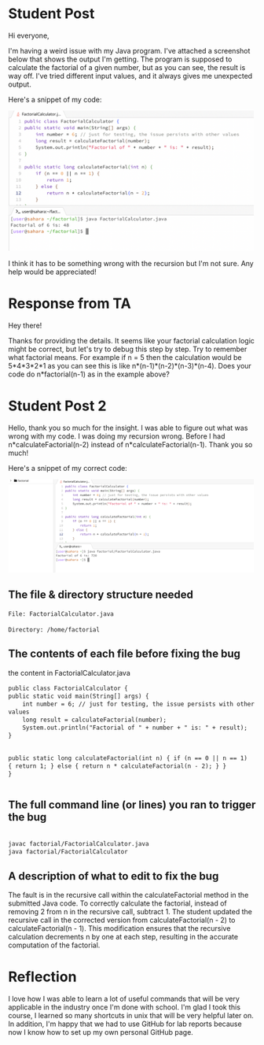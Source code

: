 <body>

<h1>Student Post</h1>

<p>Hi everyone,</p>

<p>
        I'm having a weird issue with my Java program. I've attached a screenshot below that shows the output I'm
        getting. The program is supposed to calculate the factorial of a given number, but as you can see, the
        result is way off. I've tried different input values, and it always gives me unexpected output.
</p>
<p>
        Here's a snippet of my code:
</p>

<img src="images/code1.png" alt="Java Program Screenshot" width=500>


<p>
        I think it has to be something wrong with the recursion but I'm not sure. Any help would be appreciated!
</p>

<h1>Response from TA</h1>
<p>Hey there!</p>
<p>
        Thanks for providing the details. It seems like your factorial calculation logic might be correct, but
        let's try to debug this step by step. Try to remember what factorial means. For example if n = 5 then 
        the calculation would be 5*4*3*2*1 as you can see this is like n*(n-1)*(n-2)*(n-3)*(n-4). Does your code 
        do n*factorial(n-1) as in the example above?
</p>

<h1>Student Post 2</h1>
<p>
        Hello, thank you so much for the insight. I was able to figure out what was wrong with my code. I was doing 
        my recursion wrong. Before I had n*calculateFactorial(n-2) instead of n*calculateFactorial(n-1). Thank you so much!
</p>
<p>
        Here's a snippet of my correct code:
</p>

<img src="images/code2.png" alt="Java Program Screenshot" width=500>

<h2>The file & directory structure needed</h2>
<pre><code>File: FactorialCalculator.java <br>
Directory: /home/factorial
</code></pre>
<h2>The contents of each file before fixing the bug</h2>
<p>the content in FactorialCalculator.java</p>
<pre><code>public class FactorialCalculator {
public static void main(String[] args) {
    int number = 6; // just for testing, the issue persists with other values
    long result = calculateFactorial(number);
    System.out.println("Factorial of " + number + " is: " + result);
}

public static long calculateFactorial(int n) {
    if (n == 0 || n == 1) {
        return 1;
    } else {
        return n * calculateFactorial(n - 2);
    }
}
}</code></pre>
<h2>The full command line (or lines) you ran to trigger the bug</h2>
<pre><code>
javac factorial/FactorialCalculator.java
java factorial/FactorialCalculator
</code></pre>

<h2>A description of what to edit to fix the bug</h2>
<p>The fault is in the recursive call within the calculateFactorial method in the submitted Java code. To correctly calculate the factorial, instead of removing 2 from n in the recursive call, subtract 1. The student updated the recursive call in the corrected version from calculateFactorial(n - 2) to calculateFactorial(n - 1). This modification ensures that the recursive calculation decrements n by one at each step, resulting in the accurate computation of the factorial.</p>


<h1>Reflection</h1>
<p>
        I love how I was able to learn a lot of useful commands that will be very applicable in the industry once I'm done with school. I'm 
        glad I took this course, I learned so many shortcuts in unix that will be very helpful later on. In addition, I'm happy that we had
        to use GitHub for lab reports because now I know how to set up my own personal GitHub page.
</p>
